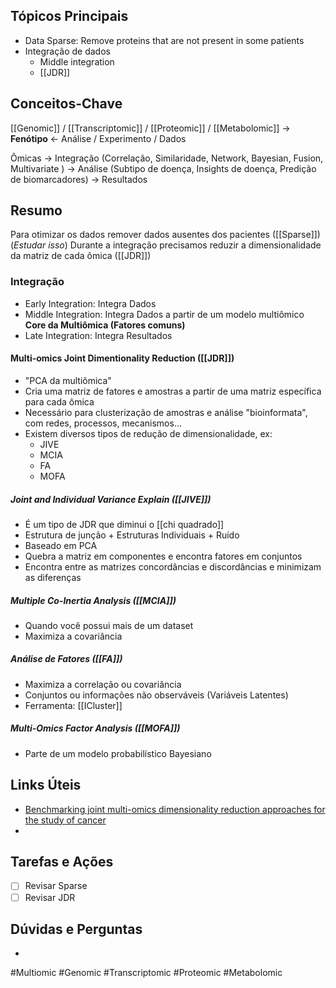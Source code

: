 
## Tópicos Principais
-  Data Sparse: Remove proteins that are not present in some patients
-  Integração de dados
	- Middle integration
	- [[JDR]]

## Conceitos-Chave
[[Genomic]] / [[Transcriptomic]] / [[Proteomic]] / [[Metabolomic]]    ->          **Fenótipo**         <-    Análise / Experimento / Dados

Ômicas -> 
Integração (Correlação, Similaridade, Network, Bayesian, Fusion, Multivariate ) -> 
Análise (Subtipo de doença, Insights de doença, Predição de biomarcadores) -> 
Resultados

## Resumo
Para otimizar os dados remover dados ausentes dos pacientes ([[Sparse]]) (*Estudar isso*)
Durante a integração precisamos reduzir a dimensionalidade da matriz de cada ômica ([[JDR]])

### Integração
- Early Integration: Integra Dados
- Middle Integration: Integra Dados a partir de um modelo multiômico **Core da Multiômica (Fatores comuns)**
- Late Integration: Integra Resultados

#### Multi-omics Joint Dimentionality Reduction ([[JDR]])
- "PCA da multiômica"
- Cria uma matriz de fatores e amostras a partir de uma matriz específica para cada ômica
- Necessário para clusterização de amostras e análise "bioinformata", com redes, processos, mecanismos...
- Existem diversos tipos de redução de dimensionalidade, ex:
	- JIVE
	- MCIA
	- FA
	- MOFA

##### Joint and Individual Variance Explain ([[JIVE]])
- É um tipo de JDR que diminui o [[chi quadrado]]
- Estrutura de junção + Estruturas Individuais + Ruído
-  Baseado em PCA
-  Quebra a matriz em componentes e encontra fatores em conjuntos
- Encontra entre as matrizes concordâncias e discordâncias e minimizam as diferenças

##### Multiple Co-Inertia Analysis ([[MCIA]])
- Quando você possui mais de um dataset
- Maximiza a covariância

##### Análise de Fatores ([[FA]])
- Maximiza a correlação ou covariância
- Conjuntos ou informações não observáveis (Variáveis Latentes)
- Ferramenta: [[ICluster]]

##### Multi-Omics Factor Analysis ([[MOFA]])
- Parte de um modelo probabilístico Bayesiano

## Links Úteis
- [Benchmarking joint multi-omics dimensionality reduction approaches for the study of cancer](https://www.nature.com/articles/s41467-020-20430-7)
- 

## Tarefas e Ações
- [ ] Revisar Sparse 
- [ ] Revisar JDR

## Dúvidas e Perguntas
-  



#Multiomic #Genomic #Transcriptomic #Proteomic #Metabolomic